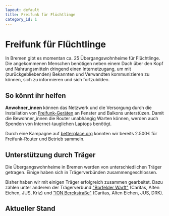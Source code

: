 ```yaml
---
layout: default
title: Freifunk für Flüchtlinge
category_id: 1
---
```

# Freifunk für Flüchtlinge

In Bremen gibt es momentan ca. 25 Übergangswohnheime für Flüchtlinge.
Die angekommenen Menschen benötigen neben einem Dach über den Kopf und Nahrungsmitteln dringend einen Internetzugang, um mit (zurückgebliebenden) Bekannten und Verwandten kommunizieren zu können, sich zu informieren und sich fortzubilden.

## So könnt ihr helfen

**Anwohner\_innen** können das Netzwerk und die Versorgung durch die Installation von [Freifunk-Geräten](http://wiki.bremen.freifunk.net/Anleitungen/Firmware/Flashen#auswahl-der-hardware) an Fenster und Balkons unterstüzen. Damit die Bewohner\_innen die Router unabhängig Warten können, werden auch Spenden von Internet-tauglichen Laptops benötigt.

Durch eine Kampagne auf [betterplace.org](https://www.betterplace.org/de/projects/34467-freifunk-fur-fluchlinge-in-bremen) konnten wir bereits 2.500€ für Freifunk-Router und Betrieb sammeln.

## Unterstützung durch Träger

Die Übergangswohnheime in Bremen werden von unterschiedlichen Träger getragen. Einige haben sich in Trägerverbünden zusammengeschlossen.

Bisher haben wir mit einigen Träger erfolgreich zusammen gearbeitet. Dazu zählen unter anderem der Trägerverbund ["Borfelder Warft"](http://www.borgfeld-warft.de) (Caritas, Alten Eichen, JUS, Kriz) und ["ION Berckstraße"](http://www.caritas-bremen.de/beratung-hilfe/fuer-fluechtlinge/fluechtlingshilfe-ion-berckstrasse/) (Caritas, Alten Eichen, JUS, DRK).

## Aktueller Stand

<div class="progress">
  <div class="progress-bar progress-bar-success" id="wifi-finished" role="progressbar"></div>
  <div class="progress-bar progress-bar-danger" id="wifi-remaining" role="progressbar"></div>
</div>